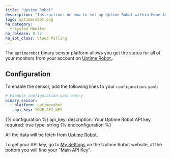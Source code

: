 ```yaml
---
title: "Uptime Robot"
description: "Instructions on how to set up Uptime Robot within Home Assistant."
logo: uptimerobot.png
ha_category:
  - System Monitor
ha_release: 0.72
ha_iot_class: Cloud Polling
---
```


The `uptimerobot` binary sensor platform allows you get the status for all of your monitors from your account on [Uptime Robot.]( https://uptimerobot.com).

## Configuration

To enable the sensor, add the following lines to your `configuration.yaml`:

```yaml
# Example configuration.yaml entry
binary_sensor:
  - platform: uptimerobot
    api_key: YOUR_API_KEY
```

{% configuration %}
api_key:
  description: Your Uptime Robot API key.
  required: true
  type: string
{% endconfiguration %}

All the data will be fetch from [Uptime Robot](https://uptimerobot.com).

To get your API key, go to [My Settings](https://uptimerobot.com/dashboard#mySettings) on the Uptime Robot website, at the bottom you will find your "Main API Key".
